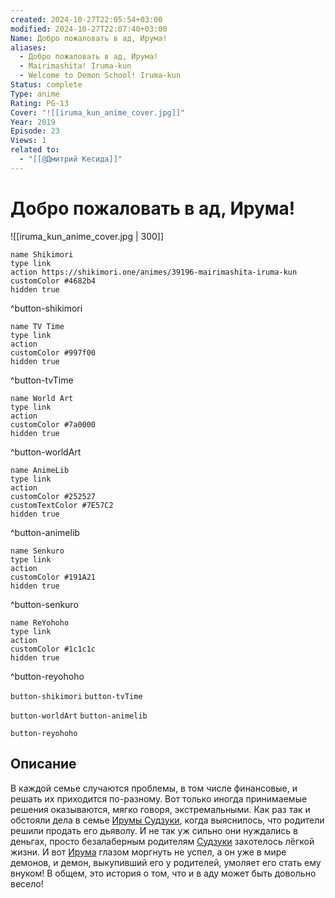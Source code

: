 ```yaml
---
created: 2024-10-27T22:05:54+03:00
modified: 2024-10-27T22:07:40+03:00
Name: Добро пожаловать в ад, Ирума!
aliases:
  - Добро пожаловать в ад, Ирума!
  - Mairimashita! Iruma-kun
  - Welcome to Demon School! Iruma-kun
Status: complete
Type: anime
Rating: PG-13
Cover: "![[iruma_kun_anime_cover.jpg]]"
Year: 2019
Episode: 23
Views: 1
related to:
  - "[[@Дмитрий Кесида]]"
---
```


# Добро пожаловать в ад, Ирума!

![[iruma_kun_anime_cover.jpg | 300]]

```button
name Shikimori
type link
action https://shikimori.one/animes/39196-mairimashita-iruma-kun
customColor #4682b4
hidden true
```
^button-shikimori

```button
name TV Time
type link
action 
customColor #997f00
hidden true
```
^button-tvTime

```button
name World Art
type link
action 
customColor #7a0000
hidden true
```
^button-worldArt

```button
name AnimeLib
type link
action 
customColor #252527
customTextColor #7E57C2
hidden true
```
^button-animelib

```button
name Senkuro
type link
action 
customColor #191A21
hidden true
```
^button-senkuro

```button
name ReYohoho
type link
action 
customColor #1c1c1c
hidden true
```
^button-reyohoho



`button-shikimori` `button-tvTime`

`button-worldArt` `button-animelib`

`button-reyohoho`

## Описание

В каждой семье случаются проблемы, в том числе финансовые, и решать их приходится по-разному. Вот только иногда принимаемые решения оказываются, мягко говоря, экстремальными. Как раз так и обстояли дела в семье [Ирумы Судзуки](https://shikimori.one/characters/154512-iruma-suzuki), когда выяснилось, что родители решили продать его дьяволу. И не так уж сильно они нуждались в деньгах, просто безалаберным родителям [Судзуки](https://shikimori.one/characters/154512-iruma-suzuki) захотелось лёгкой жизни. И вот [Ирума](https://shikimori.one/characters/154512-iruma-suzuki) глазом моргнуть не успел, а он уже в мире демонов, и демон, выкупивший его у родителей, умоляет его стать ему внуком! В общем, это история о том, что и в аду может быть довольно весело!

